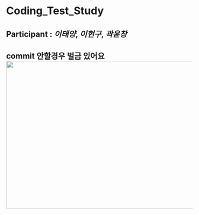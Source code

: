 # Coding_Test_Study

## **Participant** : *이태양*, *이현구*, *곽윤창*    
## **commit** 안할경우 벌금 있어요 <img src="https://www.google.com/url?sa=i&url=https%3A%2F%2Fwww.pngwing.com%2Fko%2Ffree-png-sjgqe&psig=AOvVaw3tUdcBar28ZqbFQ88FxYNT&ust=1622030416969000&source=images&cd=vfe&ved=0CAIQjRxqFwoTCIDMnqjk5PACFQAAAAAdAAAAABAO" width="700" height="400">   
